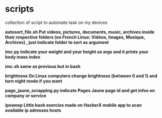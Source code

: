 # scripts
collection of script to automate task on my devices

<b>autosort_file.sh<b> 
Put videos, pictures, documents, music, archives inside their respective folders (on French Linux: Vidéos, Images, Musique, Archives) , just indicate folder to sort as argument

<b>imc.py</b>
indicate your weight and your height as args and it prints your body mass index

<b>imc.sh</b>
same as previous but in bash

<b>brightness</b>
On Linux computers change brightness (between 0 and 1) and turn night mode if you want

<b>page_jaune_scrapping.py<b>
indicate Pages Jaune page id and get infos on company or service

<b>ipsweep</b>
Little bash exercies made on HackerX mobile app to scan available ip adresses hosts
